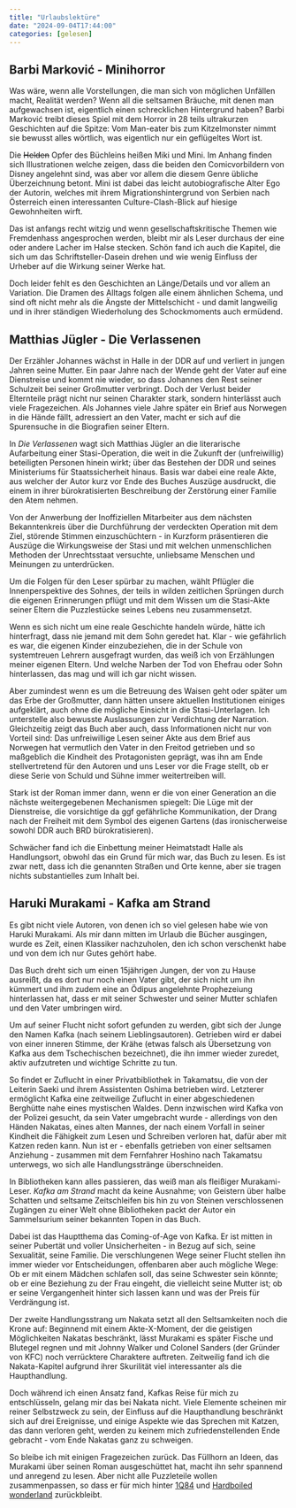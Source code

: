 ```yaml
---
title: "Urlaubslektüre"
date: "2024-09-04T17:44:00"
categories: [gelesen]
---
```


## Barbi Marković - Minihorror

Was wäre, wenn alle Vorstellungen, die man sich von möglichen Unfällen macht, Realität werden? Wenn all die seltsamen Bräuche, mit denen man aufgewachsen ist, eigentlich einen schrecklichen Hintergrund haben? Barbi Marković treibt dieses Spiel mit dem Horror in 28 teils ultrakurzen Geschichten auf die Spitze: Vom Man-eater bis zum Kitzelmonster nimmt sie bewusst alles wörtlich, was eigentlich nur ein geflügeltes Wort ist.

Die ~~Helden~~ Opfer des Büchleins heißen Miki und Mini. Im Anhang finden sich Illustrationen welche zeigen, dass die beiden den Comicvorbildern von Disney angelehnt sind, was aber vor allem die diesem Genre übliche Überzeichnung betont. Mini ist dabei das leicht autobiografische Alter Ego der Autorin, welches mit ihrem Migrationshintergrund von Serbien nach Österreich einen interessanten Culture-Clash-Blick auf hiesige Gewohnheiten wirft.

Das ist anfangs recht witzig und wenn gesellschaftskritische Themen wie Fremdenhass angesprochen werden, bleibt mir als Leser durchaus der eine oder andere Lacher im Halse stecken. Schön fand ich auch die Kapitel, die sich um das Schriftsteller-Dasein drehen und wie wenig Einfluss der Urheber auf die Wirkung seiner Werke hat.

Doch leider fehlt es den Geschichten an Länge/Details und vor allem an Variation. Die Dramen des Alltags folgen alle einem ähnlichen Schema, und sind oft nicht mehr als die Ängste der Mittelschicht - und damit langweilig und in ihrer ständigen Wiederholung des Schockmoments auch ermüdend.

## Matthias Jügler - Die Verlassenen

Der Erzähler Johannes wächst in Halle in der DDR auf und verliert in jungen Jahren seine Mutter. Ein paar Jahre nach der Wende geht der Vater auf eine Dienstreise und kommt nie wieder, so dass Johannes den Rest seiner Schulzeit bei seiner Großmutter verbringt. Doch der Verlust beider Elternteile prägt nicht nur seinen Charakter stark, sondern hinterlässt auch viele Fragezeichen. Als Johannes viele Jahre später ein Brief aus Norwegen in die Hände fällt, adressiert an den Vater, macht er sich auf die Spurensuche in die Biografien seiner Eltern.

In *Die Verlassenen* wagt sich Matthias Jügler an die literarische Aufarbeitung einer Stasi-Operation, die weit in die Zukunft der (unfreiwillig) beteiligten Personen hinein wirkt; über das Bestehen der DDR und seines Ministeriums für Staatssicherheit hinaus. Basis war dabei eine reale Akte, aus welcher der Autor kurz vor Ende des Buches Auszüge ausdruckt, die einem in ihrer bürokratisierten Beschreibung der Zerstörung einer Familie den Atem nehmen.

Von der Anwerbung der Inoffiziellen Mitarbeiter aus dem nächsten Bekanntenkreis über die Durchführung der verdeckten Operation mit dem Ziel, störende Stimmen einzuschüchtern - in Kurzform präsentieren die Auszüge die Wirkungsweise der Stasi und mit welchen unmenschlichen Methoden der Unrechtsstaat versuchte, unliebsame Menschen und Meinungen zu unterdrücken.

Um die Folgen für den Leser spürbar zu machen, wählt Pflügler die Innenperspektive des Sohnes, der teils in wilden zeitlichen Sprüngen durch die eigenen Erinnerungen pflügt und mit dem Wissen um die Stasi-Akte seiner Eltern die Puzzlestücke seines Lebens neu zusammensetzt.

Wenn es sich nicht um eine reale Geschichte handeln würde, hätte ich hinterfragt, dass nie jemand mit dem Sohn geredet hat. Klar - wie gefährlich es war, die eigenen Kinder einzubeziehen, die in der Schule von systemtreuen Lehrern ausgefragt wurden, das weiß ich von Erzählungen meiner eigenen Eltern. Und welche Narben der Tod von Ehefrau oder Sohn hinterlassen, das mag und will ich gar nicht wissen.

Aber zumindest wenn es um die Betreuung des Waisen geht oder später um das Erbe der Großmutter, dann hätten unsere aktuellen Institutionen einiges aufgeklärt, auch ohne die mögliche Einsicht in die Stasi-Unterlagen. Ich unterstelle also bewusste Auslassungen zur Verdichtung der Narration. Gleichzeitig zeigt das Buch aber auch, dass Informationen nicht nur von Vorteil sind: Das unfreiwillige Lesen seiner Akte aus dem Brief aus Norwegen hat vermutlich den Vater in den Freitod getrieben und so maßgeblich die Kindheit des Protagonisten geprägt, was ihn am Ende stellvertretend für den Autoren und uns Leser vor die Frage stellt, ob er diese Serie von Schuld und Sühne immer weitertreiben will.

Stark ist der Roman immer dann, wenn er die von einer Generation an die nächste weitergegebenen Mechanismen spiegelt: Die Lüge mit der Dienstreise, die vorsichtige da ggf gefährliche Kommunikation, der Drang nach der Freiheit mit dem Symbol des eigenen Gartens (das ironischerweise sowohl DDR auch BRD bürokratisieren).

Schwächer fand ich die Einbettung meiner Heimatstadt Halle als Handlungsort, obwohl das ein Grund für mich war, das Buch zu lesen. Es ist zwar nett, dass ich die genannten Straßen und Orte kenne, aber sie tragen nichts substantielles zum Inhalt bei.

## Haruki Murakami - Kafka am Strand

Es gibt nicht viele Autoren, von denen ich so viel gelesen habe wie von Haruki Murakami. Als mir dann mitten im Urlaub die Bücher ausgingen, wurde es Zeit, einen Klassiker nachzuholen, den ich schon verschenkt habe und von dem ich nur Gutes gehört habe.

Das Buch dreht sich um einen 15jährigen Jungen, der von zu Hause ausreißt, da es dort nur noch einen Vater gibt, der sich nicht um ihn kümmert und ihm zudem eine an Ödipus angelehnte Prophezeiung hinterlassen hat, dass er mit seiner Schwester und seiner Mutter schlafen und den Vater umbringen wird.

Um auf seiner Flucht nicht sofort gefunden zu werden, gibt sich der Junge den Namen Kafka (nach seinem Lieblingsautoren). Getrieben wird er dabei von einer inneren Stimme, der Krähe (etwas falsch als Übersetzung von Kafka aus dem Tschechischen bezeichnet), die ihn immer wieder zuredet, aktiv aufzutreten und wichtige Schritte zu tun.

So findet er Zuflucht in einer Privatbibliothek in Takamatsu, die von der Leiterin Saeki und ihrem Assistenten Oshima betrieben wird. Letzterer ermöglicht Kafka eine zeitweilige Zuflucht in einer abgeschiedenen Berghütte nahe eines mystischen Waldes. Denn inzwischen wird Kafka von der Polizei gesucht, da sein Vater umgebracht wurde - allerdings von den Händen Nakatas, eines alten Mannes, der nach einem Vorfall in seiner Kindheit die Fähigkeit zum Lesen und Schreiben verloren hat, dafür aber mit Katzen reden kann. Nun ist er - ebenfalls getrieben von einer seltsamen Anziehung - zusammen mit dem Fernfahrer Hoshino nach Takamatsu unterwegs, wo sich alle Handlungsstränge überschneiden.

In Bibliotheken kann alles passieren, das weiß man als fleißiger Murakami-Leser. _Kafka am Strand_ macht da keine Ausnahme; von Geistern über halbe Schatten und seltsame Zeitschleifen bis hin zu von Steinen verschlossenen Zugängen zu einer Welt ohne Bibliotheken packt der Autor ein Sammelsurium seiner bekannten Topen in das Buch.

Dabei ist das Hauptthema das Coming-of-Age von Kafka. Er ist mitten in seiner Pubertät und voller Unsicherheiten - in Bezug auf sich, seine Sexualität, seine Familie. Die verschlungenen Wege seiner Flucht stellen ihn immer wieder vor Entscheidungen, offenbaren aber auch mögliche Wege: Ob er mit einem Mädchen schlafen soll, das seine Schwester sein könnte; ob er eine Beziehung zu der Frau eingeht, die vielleicht seine Mutter ist; ob er seine Vergangenheit hinter sich lassen kann und was der Preis für Verdrängung ist.

Der zweite Handlungsstrang um Nakata setzt all den Seltsamkeiten noch die Krone auf: Beginnend mit einem Akte-X-Moment, der die geistigen Möglichkeiten Nakatas beschränkt, lässt Murakami es später Fische und Blutegel regnen und mit Johnny Walker und Colonel Sanders (der Gründer von KFC) noch verrücktere Charaktere auftreten. Zeitweilig fand ich die Nakata-Kapitel aufgrund ihrer Skurilität viel interessanter als die Haupthandlung.

Doch während ich einen Ansatz fand, Kafkas Reise für mich zu entschlüsseln, gelang mir das bei Nakata nicht. Viele Elemente scheinen mir reiner Selbstzweck zu sein, der Einfluss auf die Haupthandlung beschränkt sich auf drei Ereignisse, und einige Aspekte wie das Sprechen mit Katzen, das dann verloren geht, werden zu keinem mich zufriedenstellenden Ende gebracht - vom Ende Nakatas ganz zu schweigen. 

So bleibe ich mit einigen Fragezeichen zurück. Das Füllhorn an Ideen, das Murakami über seinen Roman ausgeschüttet hat, macht ihn sehr spannend und anregend zu lesen. Aber nicht alle Puzzleteile wollen zusammenpassen, so dass er für mich hinter [1Q84](/2011/02/04/1q84/) und [Hardboiled wonderland](/2011/07/12/hard-boiled-wonderland-und-das-ende-der-welt/) zurückbleibt.